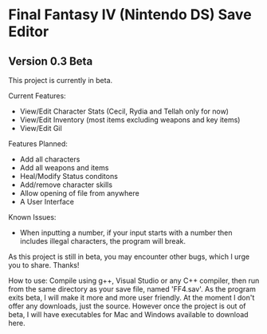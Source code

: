 # Final Fantasy IV (Nintendo DS) Save Editor
## Version 0.3 Beta

This project is currently in beta.

Current Features:
- View/Edit Character Stats (Cecil, Rydia and Tellah only for now)
- View/Edit Inventory (most items excluding weapons and key items)
- View/Edit Gil

Features Planned:
- Add all characters
- Add all weapons and items
- Heal/Modify Status conditons
- Add/remove character skills
- Allow opening of file from anywhere
- A User Interface

Known Issues:
- When inputting a number, if your input starts with a number then includes illegal characters, the program will break.

As this project is still in beta, you may encounter other bugs, which I urge you to share. Thanks!

How to use:
Compile using g++, Visual Studio or any C++ compiler, then run from the same directory as your save file, named 'FF4.sav'. As the program exits beta, I will make it more and more user friendly. 
At the moment I don't offer any downloads, just the source. However once the project is out of beta, I will have executables for Mac and Windows available to download here.
